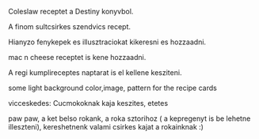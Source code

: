 Coleslaw receptet a Destiny konyvbol.

A finom sultcsirkes szendvics recept.

Hianyzo fenykepek es illusztraciokat kikeresni es hozzaadni.

mac n cheese receptet is kene hozzaadni.

A regi kumplireceptes naptarat is el kellene kesziteni.

some light background color,image, pattern for the recipe cards

vicceskedes: Cucmokoknak kaja keszites, etetes

paw paw, a ket belso rokank, a roka sztorihoz ( a kepregenyt is be lehetne illeszteni), kereshetnenk valami csirkes kajat a rokainknak :)